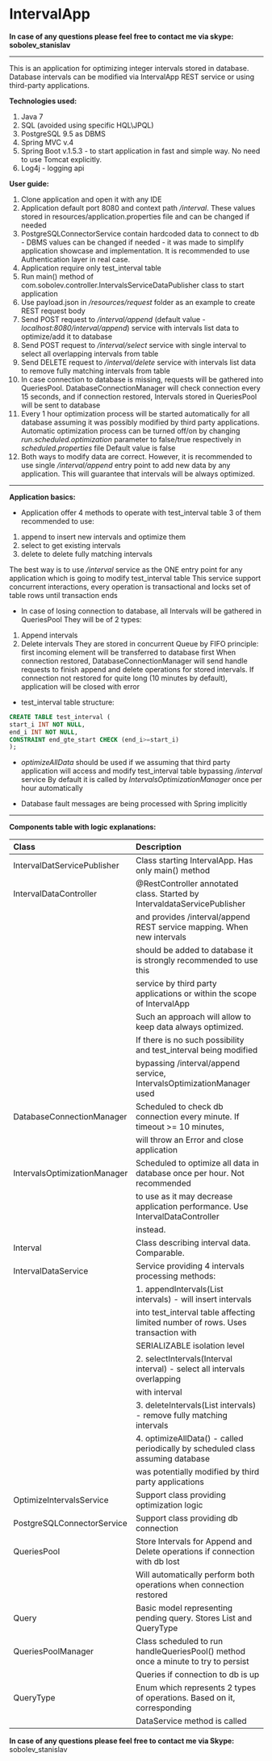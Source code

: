# IntervalApp

**In case of any questions please feel free to contact me via skype: sobolev_stanislav**

--------------

This is an application for optimizing integer intervals stored in database.
Database intervals can be modified via IntervalApp REST service or using third-party applications.

**Technologies used:**
1. Java 7
2. SQL (avoided using specific HQL\JPQL)
3. PostgreSQL 9.5 as DBMS
4. Spring MVC v.4
5. Spring Boot v.1.5.3 - to start application in fast and simple way. No need to use Tomcat explicitly.
6. Log4j - logging api

**User guide:**
1. Clone application and open it with any IDE
2. Application default port 8080 and context path */interval*. These values stored in resources/application.properties
file and can be changed if needed
3. PostgreSQLConnectorService contain hardcoded data to connect to db - DBMS values can be changed if needed - 
it was made to simplify application showcase and implementation. 
It is recommended to use Authentication layer in real case.
4. Application require only test_interval table
5. Run main() method of com.sobolev.controller.IntervalsServiceDataPublisher class to start application
6. Use payload.json in */resources/request* folder as an example to create REST request body
7. Send POST request to */interval/append* (default value - *localhost:8080/interval/append*) 
service with intervals list data to optimize/add it to database
8. Send POST request to */interval/select* service with single interval to select all overlapping intervals from table
9. Send DELETE request to */interval/delete* service with intervals list data to remove fully matching intervals from table
10. In case connection to database is missing, requests will be gathered into QueriesPool.
DatabaseConnectionManager will check connection every 15 seconds, and if connection restored,
Intervals stored in QueriesPool will be sent to database
11. Every 1 hour optimization process will be started automatically for all database
assuming it was possibly modified by third party applications. Automatic optimization process can be 
turned off/on by changing *run.scheduled.optimization* parameter to false/true respectively in *scheduled.properties* file
Default value is false
12. Both ways to modify data are correct. However, it is recommended to use single */interval/append* entry point
to add new data by any application. This will guarantee that intervals will be always optimized.

--------------

**Application basics:**

- Application offer 4 methods to operate with test_interval table
3 of them recommended to use:
1. append to insert new intervals and optimize them
2. select to get existing intervals
3. delete to delete fully matching intervals

The best way is to use */interval* service as the ONE entry point for 
any application which is going to modify test_interval table
This service support concurrent interactions, every operation is transactional and 
locks set of table rows until transaction ends

- In case of losing connection to database, all Intervals will be gathered in QueriesPool
They will be of 2 types: 
1. Append intervals
2. Delete intervals
They are stored in concurrent Queue by FIFO principle: first incoming element
will be transferred to database first
When connection restored, DatabaseConnectionManager will send handle requests to finish append and delete operations
for stored intervals. If connection not restored for quite long (10 minutes by default), application will be closed with error

- test_interval table structure:
```sql
CREATE TABLE test_interval (
start_i INT NOT NULL,
end_i INT NOT NULL,
CONSTRAINT end_gte_start CHECK (end_i>=start_i)
);
```

- *optimizeAllData* should be used if we assuming that third party application will access and modify 
test_interval table bypassing */interval* service
By default it is called by *IntervalsOptimizationManager* once per hour automatically

- Database fault messages are being processed with Spring implicitly


--------------

**Components table with logic explanations:**

| Class                        | Description                                                                      |
| :--------------------------- | :------------------------------------------------------------------------------- |
| IntervalDatServicePublisher  | Class starting IntervalApp. Has only main() method                               |
| IntervalDataController       | @RestController annotated class. Started by IntervaldataServicePublisher         |
|                              | and provides /interval/append REST service mapping. When new intervals           |
|                              | should be added to database it is strongly recommended to use this               |
|                              | service by third party applications or within the scope of IntervalApp           |
|                              | Such an approach will allow to keep data always optimized.                       |
|                              | If there is no such possibility and test_interval being modified                 |
|                              | bypassing /interval/append service, IntervalsOptimizationManager used            |
| DatabaseConnectionManager    | Scheduled to check db connection every minute. If timeout >= 10 minutes,         |
|                              | will throw an Error and close application                                        |
| IntervalsOptimizationManager | Scheduled to optimize all data in database once per hour. Not recommended        |
|                              | to use as it may decrease application performance. Use IntervalDataController    |
|                              | instead.                                                                         |
| Interval                     | Class describing interval data. Comparable.                                      |
| IntervalDataService          | Service providing 4 intervals processing methods:                                |
|                              | 1. appendIntervals(List<Interval> intervals) - will insert intervals             |
|                              | into test_interval table affecting limited number of rows. Uses transaction with |
|                              | SERIALIZABLE isolation level                                                     |
|                              | 2. selectIntervals(Interval interval) - select all intervals overlapping         |
|                              | with interval                                                                    |
|                              | 3. deleteIntervals(List<Interval> intervals) - remove fully matching intervals   |
|                              | 4. optimizeAllData() - called periodically by scheduled class assuming database  |
|                              | was potentially modified by third party applications                             |
| OptimizeIntervalsService     | Support class providing optimization logic                                       |
| PostgreSQLConnectorService   | Support class providing db connection                                            |
| QueriesPool                  | Store Intervals for Append and Delete operations if connection with db lost      |
|                              | Will automatically perform both operations when connection restored              |
| Query                        | Basic model representing pending query. Stores List<Interval> and QueryType      |
| QueriesPoolManager           | Class scheduled to run handleQueriesPool() method once a minute to try to persist|
|                              | Queries if connection to db is up                                                |
| QueryType                    | Enum which represents 2 types of operations. Based on it, corresponding          |
|                              | DataService method is called                                                     | 


**In case of any questions please feel free to contact me via Skype:**
sobolev_stanislav